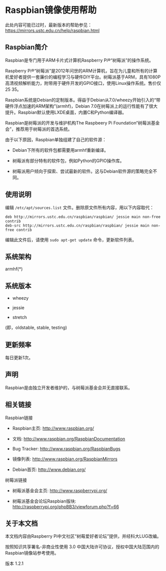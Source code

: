 ---
---

# Raspbian镜像使用帮助

此处内容可能已过时，最新版本的帮助参见：<https://mirrors.ustc.edu.cn/help/raspbian.html>

## Raspbian简介

Raspbian是专门用于ARM卡片式计算机Raspberry Pi®“树莓派”的操作系统。 

Raspberry Pi®“树莓派”是2012年问世的ARM计算机，旨在为儿童和所有的计算机爱好者提供一套廉价的编程学习与硬件DIY平台。树莓派基于ARM，具有1080P高清视频解析能力，附带用于硬件开发的GPIO接口，使用Linux操作系统。售价仅$25~$35。 

Raspbian系统是Debian的定制版本。得益于Debian从7.0/wheezy开始引入的“带硬件浮点加速的ARM架构”(armhf)，Debian 7.0在树莓派上的运行性能有了很大提升。Raspbian默认使用LXDE桌面，内置C和Python编译器。 

Raspbian是树莓派的开发与维护机构The Raspbeery Pi Foundation“树莓派基金会”，推荐用于树莓派的首选系统。 

由于以下原因，Raspbian单独组建了自己的软件源： 

  + Debian下所有的软件包都需要用armhf重新编译。

  + 树莓派有部分特有的软件包，例如Python的GPIO操作库。

  + 树莓派用户倾向于探索、尝试最新的软件。这与Debian软件源的策略完全不同。

## 使用说明

编辑 `/etc/apt/sources.list` 文件。删除原文件所有内容，用以下内容取代： 

    
    
    deb http://mirrors.ustc.edu.cn/raspbian/raspbian/ jessie main non-free contrib
    deb-src http://mirrors.ustc.edu.cn/raspbian/raspbian/ jessie main non-free contrib

编辑此文件后，请使用 `sudo apt-get update` 命令，更新软件列表。 

## 系统架构

armhf(*) 

## 系统版本

  + wheezy

  + jessie

  + stretch

(即，oldstable, stable, testing) 

## 更新频率

每日更新1次。 

## 声明

Raspbian是由独立开发者维护的，与树莓派基金会并无直接联系。 

## 相关链接

Raspbian链接 

  + Raspbian主页: <http://www.raspbian.org/>

  + 文档: <http://www.raspbian.org/RaspbianDocumentation>

  + Bug Tracker: <http://www.raspbian.org/RaspbianBugs>

  + 镜像列表: <http://www.raspbian.org/RaspbianMirrors>

  + Debian首页: <http://www.debian.org/>

树莓派链接 

  + 树莓派基金会主页: <http://www.raspberrypi.org/>

  + 树莓派基金会论坛Raspbian版块: <http://raspberrypi.org/phpBB3/viewforum.php?f=66>

## 关于本文档

本文档内容由Raspberry Pi中文社区“树莓爱好者论坛”提供，并经科大LUG改编。 

按照知识共享署名-非商业性使用 3.0 中国大陆许可协议，授权中国大陆范围内的Raspbian镜像站参考使用。 

版本 1.2.1 
